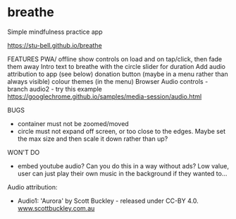 # breathe
Simple mindfulness practice app

https://stu-bell.github.io/breathe


FEATURES
PWA/ offline
show controls on load and on tap/click, then fade them away
Intro text to breathe with the circle
slider for duration 
Add audio attribution to app (see below)
donation button (maybe in a menu rather than always visible)
colour themes (in the menu)
Browser Audio controls - branch audio2 - try this example https://googlechrome.github.io/samples/media-session/audio.html

BUGS
- container must not be zoomed/moved
- circle must not expand off screen, or too close to the edges. Maybe set the max size and then scale it down rather than up?

WON'T DO
- embed youtube audio? Can you do this in a way without ads? Low value, user can just play their own music in the background if they wanted to...

Audio attribution: 
- Audio1: 'Aurora' by Scott Buckley - released under CC-BY 4.0. www.scottbuckley.com.au